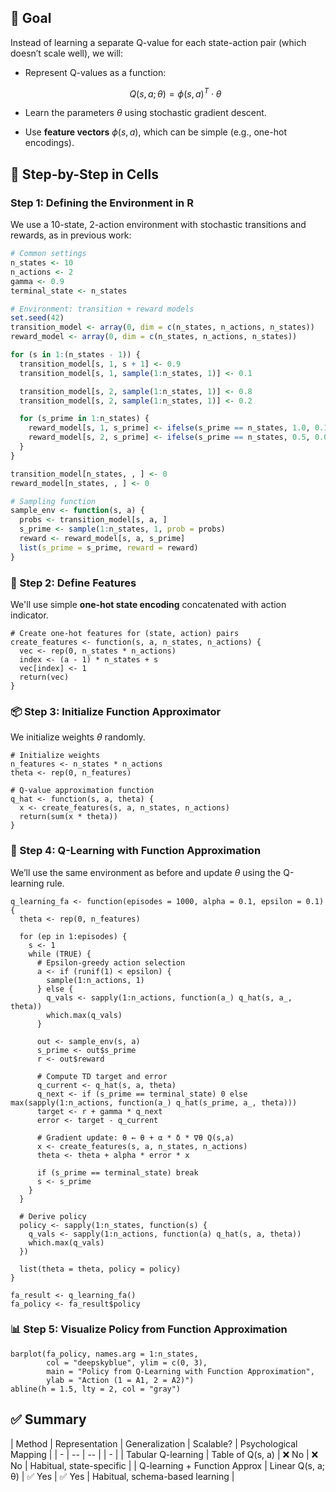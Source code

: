 


## 🎯 Goal

Instead of learning a separate Q-value for each state-action pair (which doesn’t scale well), we will:

* Represent Q-values as a function:

  $$
  Q(s, a; \theta) = \phi(s, a)^T \cdot \theta
  $$
* Learn the parameters $\theta$ using stochastic gradient descent.
* Use **feature vectors** $\phi(s, a)$, which can be simple (e.g., one-hot encodings).



## 🧩 Step-by-Step in Cells

### Step 1: Defining the Environment in R

We use a 10-state, 2-action environment with stochastic transitions and rewards, as in previous work:

```r
# Common settings
n_states <- 10
n_actions <- 2
gamma <- 0.9
terminal_state <- n_states

# Environment: transition + reward models
set.seed(42)
transition_model <- array(0, dim = c(n_states, n_actions, n_states))
reward_model <- array(0, dim = c(n_states, n_actions, n_states))

for (s in 1:(n_states - 1)) {
  transition_model[s, 1, s + 1] <- 0.9
  transition_model[s, 1, sample(1:n_states, 1)] <- 0.1

  transition_model[s, 2, sample(1:n_states, 1)] <- 0.8
  transition_model[s, 2, sample(1:n_states, 1)] <- 0.2

  for (s_prime in 1:n_states) {
    reward_model[s, 1, s_prime] <- ifelse(s_prime == n_states, 1.0, 0.1 * runif(1))
    reward_model[s, 2, s_prime] <- ifelse(s_prime == n_states, 0.5, 0.05 * runif(1))
  }
}

transition_model[n_states, , ] <- 0
reward_model[n_states, , ] <- 0

# Sampling function
sample_env <- function(s, a) {
  probs <- transition_model[s, a, ]
  s_prime <- sample(1:n_states, 1, prob = probs)
  reward <- reward_model[s, a, s_prime]
  list(s_prime = s_prime, reward = reward)
}
```



### 🔧 Step 2: Define Features

We'll use simple **one-hot state encoding** concatenated with action indicator.

```{r}
# Create one-hot features for (state, action) pairs
create_features <- function(s, a, n_states, n_actions) {
  vec <- rep(0, n_states * n_actions)
  index <- (a - 1) * n_states + s
  vec[index] <- 1
  return(vec)
}
```



### 📦 Step 3: Initialize Function Approximator

We initialize weights $\theta$ randomly.

```{r}
# Initialize weights
n_features <- n_states * n_actions
theta <- rep(0, n_features)

# Q-value approximation function
q_hat <- function(s, a, theta) {
  x <- create_features(s, a, n_states, n_actions)
  return(sum(x * theta))
}
```



### 🧠 Step 4: Q-Learning with Function Approximation

We’ll use the same environment as before and update $\theta$ using the Q-learning rule.

```{r}
q_learning_fa <- function(episodes = 1000, alpha = 0.1, epsilon = 0.1) {
  theta <- rep(0, n_features)
  
  for (ep in 1:episodes) {
    s <- 1
    while (TRUE) {
      # Epsilon-greedy action selection
      a <- if (runif(1) < epsilon) {
        sample(1:n_actions, 1)
      } else {
        q_vals <- sapply(1:n_actions, function(a_) q_hat(s, a_, theta))
        which.max(q_vals)
      }
      
      out <- sample_env(s, a)
      s_prime <- out$s_prime
      r <- out$reward
      
      # Compute TD target and error
      q_current <- q_hat(s, a, theta)
      q_next <- if (s_prime == terminal_state) 0 else max(sapply(1:n_actions, function(a_) q_hat(s_prime, a_, theta)))
      target <- r + gamma * q_next
      error <- target - q_current
      
      # Gradient update: θ ← θ + α * δ * ∇θ Q(s,a)
      x <- create_features(s, a, n_states, n_actions)
      theta <- theta + alpha * error * x
      
      if (s_prime == terminal_state) break
      s <- s_prime
    }
  }
  
  # Derive policy
  policy <- sapply(1:n_states, function(s) {
    q_vals <- sapply(1:n_actions, function(a) q_hat(s, a, theta))
    which.max(q_vals)
  })
  
  list(theta = theta, policy = policy)
}

fa_result <- q_learning_fa()
fa_policy <- fa_result$policy
```



### 📊 Step 5: Visualize Policy from Function Approximation

```{r}
barplot(fa_policy, names.arg = 1:n_states,
        col = "deepskyblue", ylim = c(0, 3),
        main = "Policy from Q-Learning with Function Approximation",
        ylab = "Action (1 = A1, 2 = A2)")
abline(h = 1.5, lty = 2, col = "gray")
```



## ✅ Summary

| Method                       | Representation    | Generalization | Scalable? | Psychological Mapping           |
| - | -- | -- |  | - |
| Tabular Q-learning           | Table of Q(s, a)  | ❌ No           | ❌ No      | Habitual, state-specific        |
| Q-learning + Function Approx | Linear Q(s, a; θ) | ✅ Yes          | ✅ Yes     | Habitual, schema-based learning |

